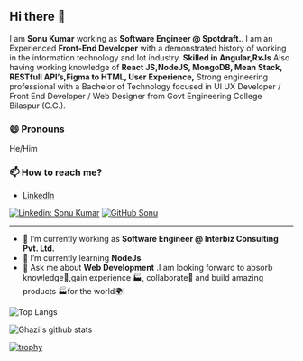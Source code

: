 ## Hi there 👋

I am **Sonu Kumar** working as **Software Engineer @ Spotdraft.**. I am an Experienced **Front-End Developer** with a demonstrated history of working in the information technology and Iot industry. **Skilled in  Angular,RxJs** Also having working knowledge of  **React JS,NodeJS, MongoDB, Mean Stack, RESTfull API’s,Figma to HTML, User Experience,** Strong engineering professional with a Bachelor of Technology focused in UI UX Developer / Front End Developer / Web Designer from Govt Engineering College Bilaspur (C.G.).

### 😄 Pronouns
He/Him

### 📫 How to reach me?
<!-- - [Twitter](https://twitter.com/garingh128)  -->
- [LinkedIn](https://www.linkedin.com/in/sonukumar03xt/)
<!-- - [My personal portfolio](http://garimasingh.me)  -->
<!-- - [Medium](https://medium.com/@garingh128) -->
<!-- - [Sourcerer](https://sourcerer.io/garimasingh128) -->

[![Linkedin: Sonu Kumar](https://img.shields.io/badge/-Sonu-blue?style=flat-square&logo=Linkedin&logoColor=white&link=https://www.linkedin.com/in/sonukumar03xt/)](https://www.linkedin.com/in/sonukumar03xt/)
[![GitHub Sonu](https://img.shields.io/github/followers/sonuKumar03?label=follow&style=social)](https://github.com/sonuKumar03)

---
- 🔭 I’m currently working as **Software Engineer @ Interbiz Consulting Pvt. Ltd.** 
- 🌱 I’m currently learning **NodeJs**
- 💬 Ask me about **Web Development** .I am looking forward to absorb knowledge🧠,gain experience 🏭, collaborate🤝 and build amazing products 🏭for the world🌍!


![Top Langs](https://github-readme-stats.vercel.app/api/top-langs/?username=sonuKumar03&layout=compact&theme=dark&hide_border=true)

![Ghazi's github stats](https://github-readme-stats.vercel.app/api?username=sonuKumar03&show_icons=true&hide_border=true&theme=dark)

[![trophy](https://github-profile-trophy.vercel.app/?username=sonuKumar03)](https://github.com/sonuKumar03/github-profile-trophy)

